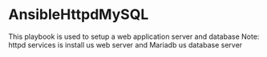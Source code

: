 # AnsibleHttpdMySQL

This playbook is used to setup a web application server and database
Note: httpd services is install us web server and Mariadb us database server
